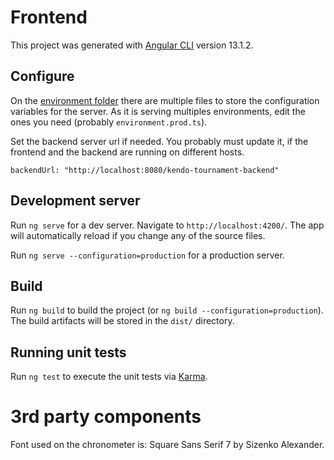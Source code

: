 # Frontend

This project was generated with [Angular CLI](https://github.com/angular/angular-cli) version 13.1.2.

## Configure

On the [environment folder](src/environments) there are multiple files to store the configuration variables for the
server. As it is serving multiples environments, edit the ones you need (probably `environment.prod.ts`).

Set the backend server url if needed. You probably must update it, if the frontend and the backend are running on
different hosts.

```
backendUrl: "http://localhost:8080/kendo-tournament-backend"
```

## Development server

Run `ng serve` for a dev server. Navigate to `http://localhost:4200/`. The app will automatically reload if you change
any of the source files.

Run `ng serve --configuration=production` for a production server.

## Build

Run `ng build` to build the project (or `ng build --configuration=production`). The build artifacts will be stored in
the `dist/` directory.

## Running unit tests

Run `ng test` to execute the unit tests via [Karma](https://karma-runner.github.io).


# 3rd party components

Font used on the chronometer is:  Square Sans Serif 7 by Sizenko Alexander. 
